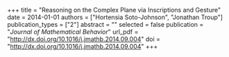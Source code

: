+++
title = "Reasoning on the Complex Plane via Inscriptions and Gesture"
date = 2014-01-01
authors = ["Hortensia Soto-Johnson", "Jonathan Troup"]
publication_types = ["2"]
abstract = ""
selected = false
publication = "*Journal of Mathematical Behavior*"
url_pdf = "http://dx.doi.org/10.1016/j.jmathb.2014.09.004"
doi = "http://dx.doi.org/10.1016/j.jmathb.2014.09.004"
+++

